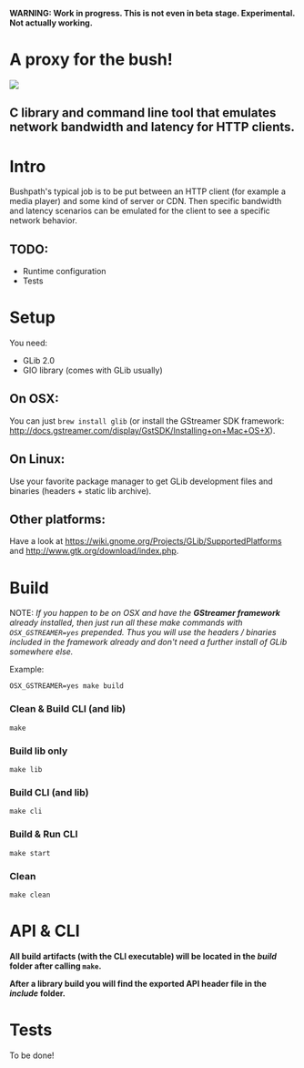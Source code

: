 
**WARNING: Work in progress. This is not even in beta stage. Experimental. Not actually working.**

# A proxy for the bush! 

<img src="http://4.bp.blogspot.com/_KJGCEv5TI4M/TJ-r1Xokh4I/AAAAAAAAAEE/Yw_Ayk_v-hQ/s1600/Home+bush+path+to+class.jpg">

## C library and command line tool that emulates network bandwidth and latency for HTTP clients.

# Intro

Bushpath's typical job is to be put between an HTTP client (for example a media player) and some kind of server or CDN. Then specific bandwidth and latency scenarios can be emulated for the client to see a specific network behavior.

## TODO:
- Runtime configuration
- Tests

# Setup

You need:

+ GLib 2.0
+ GIO library (comes with GLib usually)

## On OSX:

You can just `brew install glib` (or install the GStreamer SDK framework: http://docs.gstreamer.com/display/GstSDK/Installing+on+Mac+OS+X).

## On Linux:

Use your favorite package manager to get GLib development files and binaries (headers + static lib archive).

## Other platforms:

Have a look at https://wiki.gnome.org/Projects/GLib/SupportedPlatforms 
and http://www.gtk.org/download/index.php.

# Build

NOTE: _If you happen to be on OSX and have the **GStreamer framework** already installed, then just run all these make commands with `OSX_GSTREAMER=yes` prepended.
Thus you will use the headers / binaries included in the framework already 
and don't need a further install of GLib somewhere else._ 

Example: 
```
OSX_GSTREAMER=yes make build
```

### Clean & Build CLI (and lib)

```
make
```

### Build lib only

```
make lib
```

### Build CLI (and lib)

```
make cli
```

### Build & Run CLI

```
make start
```

### Clean

```
make clean
```

# API & CLI

**All build artifacts (with the CLI executable) will be located in the _build_ folder after calling `make`.**

**After a library build you will find the exported API header file in the _include_ folder.**

# Tests

To be done!


